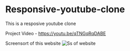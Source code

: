 # Responsive-youtube-clone
This is a resposive youtube clone 


Project Video - https://youtu.be/qTNGqRqDABE

Screensort of this website
![Ss of website](https://github.com/justcoding5/Responsive-youtube-clone/assets/111654139/098da681-32e7-4658-a6ea-659b6a210753)
